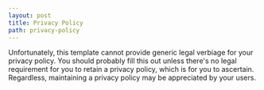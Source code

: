 ```yaml
---
layout: post
title: Privacy Policy
path: privacy-policy
---
```


Unfortunately, this template cannot provide generic legal verbiage for your privacy policy. You should probably fill this out unless there's no legal requirement for you to retain a privacy policy, which is for you to ascertain. Regardless, maintaining a privacy policy may be appreciated by your users.
